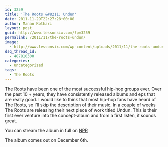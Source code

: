 ```yaml
---
id: 3259
title: 'The Roots &#8211; Undun'
date: 2011-11-29T22:27:28+00:00
author: Manan Kothari
layout: post
guid: http://www.lessonsix.com/?p=3259
permalink: /2011/11/the-roots-undun/
image:
  - http://www.lessonsix.com/wp-content/uploads/2011/11/the-roots-undun.jpg
dsq_thread_id:
  - 487810300
categories:
  - Uncategorized
tags:
  - The Roots
---
```

The Roots have been one of the most successful hip-hop groups ever. Over the past 10 + years, they have consistently released albums and eps that are really good. I would like to think that most hip-hop fans have heard of The Roots, so I&#8217;ll skip the description of their music. In a couple of weeks The Roots are releasing their next piece of work titled Undun. This is their first ever venture into the concept-album and from a first listen, it sounds great.

You can stream the album in full on [NPR](http://www.npr.org/2011/11/28/142873013/first-listen-the-roots-undun?ps=mh_frhdl1)

The album comes out on December 6th.